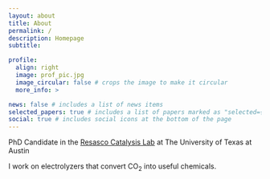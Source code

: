 ```yaml
---
layout: about
title: About
permalink: /
description: Homepage
subtitle: 

profile:
  align: right
  image: prof_pic.jpg
  image_circular: false # crops the image to make it circular
  more_info: >

news: false # includes a list of news items
selected_papers: true # includes a list of papers marked as "selected={true}"
social: true # includes social icons at the bottom of the page
---
```


PhD Candidate in the <a href='https://www.resascolab.com/'>Resasco Catalysis Lab</a> at The University of Texas at Austin

I work on electrolyzers that convert CO<sub>2</sub> into useful chemicals.